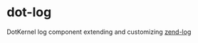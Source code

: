 # dot-log

DotKernel log component extending and customizing [zend-log](https://github.com/zendframework/zend-log)
